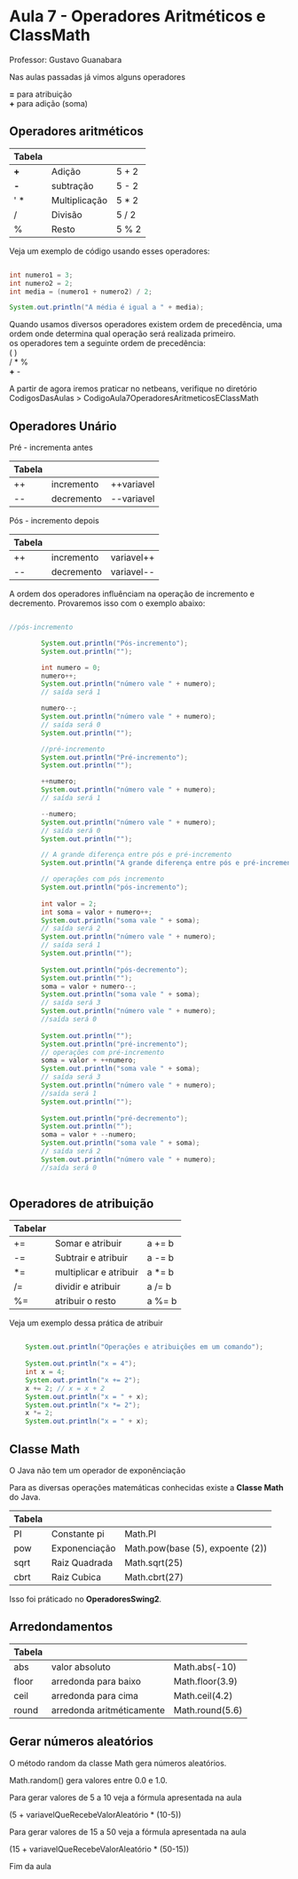 # Aula 7 - Operadores Aritméticos e ClassMath

Professor: Gustavo Guanabara

Nas aulas passadas já vimos alguns operadores

**=** para atribuição   
**+** para adição (soma)  

## Operadores aritméticos  

Tabela|               |       |   
----  |  -----------  | ----- | 
**+** | Adição        | 5 + 2 | 7  
**-** | subtração     | 5 - 2 | 3  
' *   | Multiplicação | 5 * 2 | 10  
  /   | Divisão       | 5 / 2 | 2.5  
  %   | Resto         | 5 % 2 | 1  


Veja um exemplo de código usando esses operadores:

~~~java

int numero1 = 3;
int numero2 = 2;
int media = (numero1 + numero2) / 2;

System.out.println("A média é igual a " + media);

~~~

Quando usamos diversos operadores existem ordem de precedência, uma ordem onde determina qual operação será realizada primeiro.  
os operadores tem a seguinte ordem de precedência:  
( )  
 / * %   
 **+** -   

A partir de agora iremos praticar no netbeans, verifique no diretório CodigosDasAulas > CodigoAula7OperadoresAritmeticosEClassMath

## Operadores Unário  

Pré - incrementa antes

Tabela  |            |            |   
--      |  --------  | ---------- |
++      | incremento | ++variavel | variavel = variavel + 1  
--      | decremento | --variavel | variavel = variavel - 1  

Pós - incremento depois

Tabela |            |            |  
---    |  --------  | ---------- |
++     | incremento | variavel++ | variavel = variavel + 1    
--     | decremento | variavel-- | variavel = variavel - 1    

A ordem dos operadores influênciam na operação de incremento e decremento. Provaremos isso com o exemplo abaixo:

~~~java

//pós-incremento

        System.out.println("Pós-incremento");
        System.out.println("");

        int numero = 0;
        numero++;
        System.out.println("número vale " + numero);
        // saída será 1

        numero--;
        System.out.println("número vale " + numero);
        // saída será 0
        System.out.println("");

        //pré-incremento
        System.out.println("Pré-incremento");
        System.out.println("");

        ++numero;
        System.out.println("número vale " + numero);
        // saída será 1

        --numero;
        System.out.println("número vale " + numero);
        // saída será 0
        System.out.println("");

        // A grande diferença entre pós e pré-incremento
        System.out.println("A grande diferença entre pós e pré-incremento nas operações");

        // operações com pós incremento
        System.out.println("pós-incremento");  
        
        int valor = 2;
        int soma = valor + numero++;
        System.out.println("soma vale " + soma);
        // saída será 2
        System.out.println("número vale " + numero);
        // saída será 1
        System.out.println("");
        
        System.out.println("pós-decremento");
        System.out.println("");
        soma = valor + numero--;
        System.out.println("soma vale " + soma);
        // saída será 3
        System.out.println("número vale " + numero);
        //saída será 0
        
        System.out.println("");
        System.out.println("pré-incremento");
        // operações com pré-incremento
        soma = valor + ++numero;
        System.out.println("soma vale " + soma);
        // saída será 3
        System.out.println("número vale " + numero);
        //saída será 1
        System.out.println("");
        
        System.out.println("pré-decremento");
        System.out.println("");
        soma = valor + --numero;
        System.out.println("soma vale " + soma);
        // saída será 2
        System.out.println("número vale " + numero);
        //saída será 0
        
~~~

## Operadores de atribuição

Tabelar   |                        |        |  
-- |  --------------------  | ------ |
+= | Somar e atribuir       | a += b | a = a + b 
-= | Subtrair e atribuir    | a -= b | a = a - b   
*= | multiplicar e atribuir | a *= b | a = a * b     
/= | dividir e atribuir     | a /= b | a = a / b    
%= | atribuir o resto       | a %= b | a = a % b    

Veja um exemplo dessa prática de atribuir

~~~java

    System.out.println("Operações e atribuições em um comando");
        
    System.out.println("x = 4");
    int x = 4;
    System.out.println("x += 2");
    x += 2; // x = x + 2
    System.out.println("x = " + x);
    System.out.println("x *= 2");
    x *= 2;
    System.out.println("x = " + x);

~~~

## Classe Math

O Java não tem um operador de exponênciação

Para as diversas operações matemáticas conhecidas existe a **Classe Math** do Java.

 Tabela    |               |                                  |  
---- |  -----------  | -------------------------------- |
PI   | Constante pi  | Math.PI                          | 3.1415... 
pow  | Exponenciação | Math.pow(base (5), expoente (2)) | 25 
sqrt | Raiz Quadrada | Math.sqrt(25)                    | 5     *Sq*uare *r*oo*t* 
cbrt | Raiz Cubica   | Math.cbrt(27)                    | 3      *Cu*b*ic *r*oo*t*    

Isso foi práticado no **OperadoresSwing2**.

## Arredondamentos

Tabela      |                    |                 |   
----- |  -----------------------  | --------------- |
abs   | valor absoluto            | Math.abs(-10)   | 10 
floor | arredonda para baixo      | Math.floor(3.9) | 3  
ceil  | arredonda para cima       | Math.ceil(4.2)  | 5  
round | arredonda aritméticamente | Math.round(5.6) | 6  

## Gerar números aleatórios  

O método random da classe Math gera números aleatórios.

Math.random() gera valores entre 0.0 e 1.0.

Para gerar valores de 5 a 10 veja a fórmula apresentada na aula

(5 + variavelQueRecebeValorAleatório * (10-5))

Para gerar valores de 15 a 50 veja a fórmula apresentada na aula

(15 + variavelQueRecebeValorAleatório * (50-15))

Fim da aula
